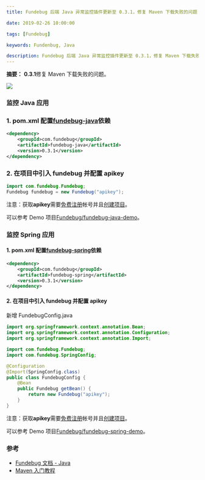 ```yaml
---
title: Fundebug 后端 Java 异常监控插件更新至 0.3.1，修复 Maven 下载失败的问题

date: 2019-02-26 10:00:00

tags: [Fundebug]

keywords: Fundenbug, Java

description: Fundebug 后端 Java 异常监控插件更新至 0.3.1，修复 Maven 下载失败的问题
---
```


**摘要：** **0.3.1**修复 Maven 下载失败的问题。

<!-- more -->

![](https://image.fundebug.com/2019-02-26-0-3-1.jpg)

### 监控 Java 应用

### 1. pom.xml 配置[fundebug-java](https://mvnrepository.com/artifact/com.fundebug/fundebug-java)依赖

```xml
<dependency>
    <groupId>com.fundebug</groupId>
    <artifactId>fundebug-java</artifactId>
    <version>0.3.1</version>
</dependency>
```

### 2. 在项目中引入 fundebug 并配置 apikey

```java
import com.fundebug.Fundebug;
Fundebug fundebug = new Fundebug("apikey");
```

注意：获取**apikey**需要[免费注册](https://www.fundebug.com/team/create)帐号并且[创建项目](https://www.fundebug.com/project/create)。

可以参考 Demo 项目[Fundebug/fundebug-java-demo](https://github.com/Fundebug/fundebug-java-demo)。

### 监控 Spring 应用

#### 1. pom.xml 配置[fundebug-spring](https://mvnrepository.com/artifact/com.fundebug/fundebug-spring)依赖

```xml
<dependency>
    <groupId>com.fundebug</groupId>
    <artifactId>fundebug-spring</artifactId>
    <version>0.3.1</version>
</dependency>
```

#### 2. 在项目中引入 fundebug 并配置 apikey

新增 FundebugConfig.java

```java
import org.springframework.context.annotation.Bean;
import org.springframework.context.annotation.Configuration;
import org.springframework.context.annotation.Import;

import com.fundebug.Fundebug;
import com.fundebug.SpringConfig;

@Configuration
@Import(SpringConfig.class)
public class FundebugConfig {
	@Bean
	public Fundebug getBean() {
		return new Fundebug("apikey");
	}
}
```

注意：获取**apikey**需要[免费注册](https://www.fundebug.com/team/create)帐号并且[创建项目](https://www.fundebug.com/project/create)。

可以参考 Demo 项目[Fundebug/fundebug-spring-demo](https://github.com/Fundebug/fundebug-spring-demo)。

### 参考

-   [Fundebug 文档 - Java](https://docs.fundebug.com/notifier/java/)
-   [Maven 入门教程](https://blog.fundebug.com/2019/01/07/maven-tutorial/)
